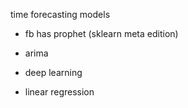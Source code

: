 time forecasting models
- fb has prophet (sklearn meta edition)
- arima
- deep learning 


- linear regression